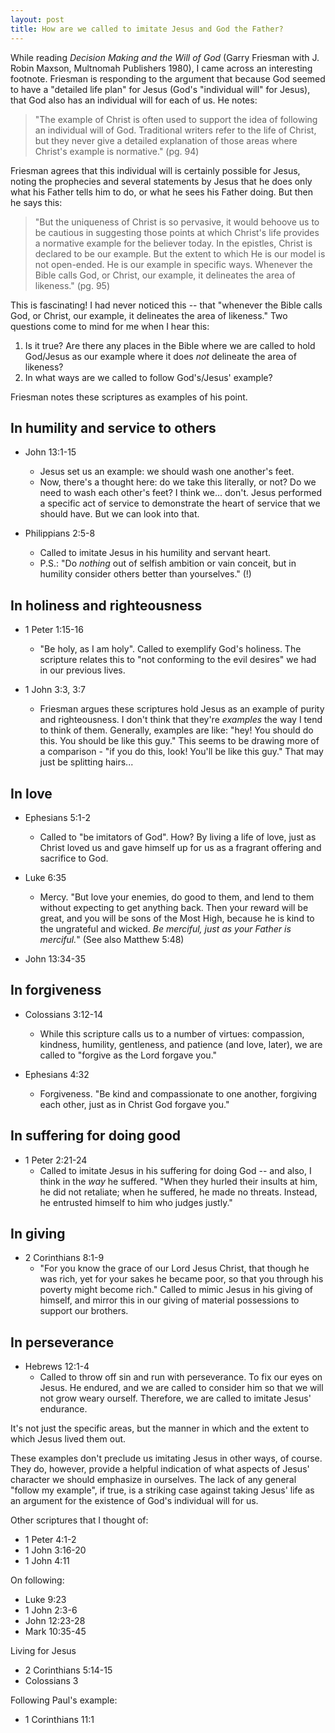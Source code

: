 ```yaml
---
layout: post
title: How are we called to imitate Jesus and God the Father?
---
```


While reading *Decision Making and the Will of God* (Garry Friesman with J. Robin Maxson, Multnomah Publishers 1980), I came across an interesting footnote. Friesman is responding to the argument that because God seemed to have a "detailed life plan" for Jesus (God's "individual will" for Jesus), that God also has an individual will for each of us. He notes: 

> "The example of Christ is often used to support the idea of following an individual will of God. Traditional writers refer to the life of Christ, but they never give a detailed explanation of those areas where Christ's example is normative." (pg. 94)

Friesman agrees that this individual will is certainly possible for Jesus, noting the prophecies and several statements by Jesus that he does only what his Father tells him to do, or what he sees his Father doing. But then he says this:

> "But the uniqueness of Christ is so pervasive, it would behoove us to be cautious in suggesting those points at which Christ's life provides a normative example for the believer today. In the epistles, Christ is declared to be our example. But the extent to which He is our model is not open-ended. He is our example in specific ways. Whenever the Bible calls God, or Christ, our example, it delineates the area of likeness." (pg. 95)

This is fascinating! I had never noticed this -- that "whenever the Bible calls God, or Christ, our example, it delineates the area of likeness." Two questions come to mind for me when I hear this:

1. Is it true? Are there any places in the Bible where we are called to hold God/Jesus as our example where it does *not* delineate the area of likeness?
2. In what ways are we called to follow God's/Jesus' example?

Friesman notes these scriptures as examples of his point.

## In humility and service to others
- John 13:1-15
  - Jesus set us an example: we should wash one another's feet. 
  - Now, there's a thought here: do we take this literally, or not? Do we need to wash each other's feet? I think we... don't. Jesus performed a specific act of service to demonstrate the heart of service that we should have. But we can look into that. 

- Philippians 2:5-8
  - Called to imitate Jesus in his humility and servant heart.
  - P.S.: "Do *nothing* out of selfish ambition or vain conceit, but in humility consider others better than yourselves." (!)

## In holiness and righteousness
- 1 Peter 1:15-16
  - "Be holy, as I am holy". Called to exemplify God's holiness. The scripture relates this to "not conforming to the evil desires" we had in our previous lives. 

- 1 John 3:3, 3:7
  - Friesman argues these scriptures hold Jesus as an example of purity and righteousness. I don't think that they're *examples* the way I tend to think of them. Generally, examples are like: "hey! You should do this. You should be like this guy." This seems to be drawing more of a comparison - "if you do this, look! You'll be like this guy." That may just be splitting hairs... 

## In love
- Ephesians 5:1-2
  - Called to "be imitators of God". How? By living a life of love, just as Christ loved us and gave himself up for us as a fragrant offering and sacrifice to God.

- Luke 6:35
  - Mercy. "But love your enemies, do good to them, and lend to them without expecting to get anything back. Then your reward will be great, and you will be sons of the Most High, because he is kind to the ungrateful and wicked. *Be merciful, just as your Father is merciful.*" (See also Matthew 5:48)

- John 13:34-35

## In forgiveness
- Colossians 3:12-14
  - While this scripture calls us to a number of virtues: compassion, kindness, humility, gentleness, and patience (and love, later), we are called to "forgive as the Lord forgave you." 

- Ephesians 4:32
  - Forgiveness. "Be kind and compassionate to one another, forgiving each other, just as in Christ God forgave you."

## In suffering for doing good
- 1 Peter 2:21-24
  - Called to imitate Jesus in his suffering for doing God -- and also, I think in the *way* he suffered. "When they hurled their insults at him, he did not retaliate; when he suffered, he made no threats. Instead, he entrusted himself to him who judges justly."

## In giving
- 2 Corinthians 8:1-9
  - "For you know the grace of our Lord Jesus Christ, that though he was rich, yet for your sakes he became poor, so that you through his poverty might become rich." Called to mimic Jesus in his giving of himself, and mirror this in our giving of material possessions to support our brothers.

## In perseverance
- Hebrews 12:1-4 
  - Called to throw off sin and run with perseverance. To fix our eyes on Jesus. He endured, and we are called to consider him so that we will not grow weary ourself. Therefore, we are called to imitate Jesus' endurance. 


It's not just the specific areas, but the manner in which and the extent to which Jesus lived them out.
 
These examples don't preclude us imitating Jesus in other ways, of course. They do, however, provide a helpful indication of what aspects of Jesus' character we should emphasize in ourselves. The lack of any general "follow my example", if true, is a striking case against taking Jesus' life as an argument for the existence of God's individual will for us.

Other scriptures that I thought of: 
- 1 Peter 4:1-2
- 1 John 3:16-20
- 1 John 4:11

On following:
- Luke 9:23
- 1 John 2:3-6
- John 12:23-28
- Mark 10:35-45

Living for Jesus
- 2 Corinthians 5:14-15
- Colossians 3

Following Paul's example:
- 1 Corinthians 11:1